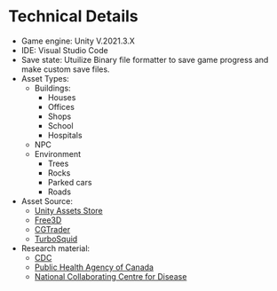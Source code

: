 
# Technical Details

- Game engine: Unity V.2021.3.X
- IDE: Visual Studio Code
- Save state: Utuilize Binary file formatter to save game progress and make custom save files.
- Asset Types: 
  - Buildings:
    - Houses
    - Offices
    - Shops
    - School
    - Hospitals
  - NPC
  - Environment
    - Trees
    - Rocks
    - Parked cars
    - Roads    
- Asset Source:
  - [Unity Assets Store](https://assetstore.unity.com/)
  - [Free3D](https://free3d.com/)
  - [CGTrader](https://www.cgtrader.com/free-3d-models)
  - [TurboSquid](https://www.turbosquid.com/Search/3D-Models/free)
- Research material: 
  - [CDC](https://www.cdc.gov/)
  - [Public Health Agency of Canada](https://www.canada.ca/en/public-health.html)
  - [National Collaborating Centre for Disease](https://nccid.ca/)
